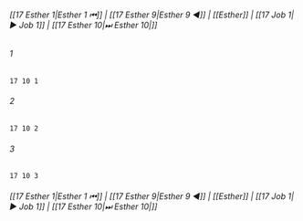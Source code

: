 
###### [[17 Esther 1|Esther 1 ⏮]] | [[17 Esther 9|Esther 9 ◀]] | [[Esther]] | [[17 Job 1|▶ Job 1]] | [[17 Esther 10|⏭ Esther 10|]]

###### 1
``` verse
17 10 1 
```
###### 2
``` verse
17 10 2 
```
###### 3
``` verse
17 10 3 
```

###### [[17 Esther 1|Esther 1 ⏮]] | [[17 Esther 9|Esther 9 ◀]] | [[Esther]] | [[17 Job 1|▶ Job 1]] | [[17 Esther 10|⏭ Esther 10|]]

